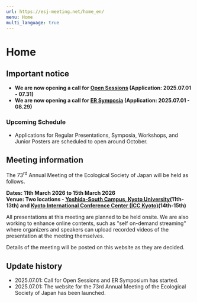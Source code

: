 ```yaml
---
url: https://esj-meeting.net/home_en/
menu: Home
multi_language: true
---
```


# Home

## Important notice

- **We are now opening a call for [Open Sessions](/opensession_en) (Application: 2025.07.01 - 07.31)**
- **We are now opening a call for [ER Symposia](/ersympo_en) (Application: 2025.07.01 - 08.29)**

### Upcoming Schedule

- Applications for Regular Presentations, Symposia, Workshops, and Junior Posters are scheduled to open around October.

## Meeting information

The 73<sup>rd</sup> Annual Meeting of the Ecological Society of Japan will be held as follows.

**Dates: 11th March 2026 to 15th March 2026**  
**Venue: Two locations - [Yoshida-South Campus, Kyoto University](https://www.kyoto-u.ac.jp/en/access)\(11th-13th\) and [Kyoto International Conference Center (ICC Kyoto)](https://www.icckyoto.or.jp/en/access-2/getting_here/)\(14th-15th\)**

All presentations at this meeting are planned to be held onsite. We are also working to enhance online contents, such as "self on-demand streaming" where organizers and speakers can upload recorded videos of the presentation at the meeting themselves.

Details of the meeting will be posted on this website as they are decided.

## Update history

- 2025.07.01: Call for Open Sessions and ER Symposium has started.
- 2025.07.01: The website for the 73rd Annual Meeting of the Ecological Society of Japan has been launched.
